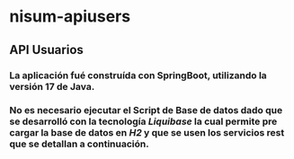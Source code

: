 # nisum-apiusers
## API Usuarios
### La aplicación fué construída con SpringBoot, utilizando la versión 17 de Java.
### No es necesario ejecutar el Script de Base de datos dado que se desarrolló con la tecnología *Liquibase* la cual permite pre cargar la base de datos en *H2* y que se usen los servicios rest que se detallan a continuación.